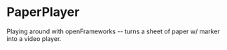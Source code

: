 PaperPlayer
===========

Playing around with openFrameworks -- turns a sheet of paper w/ marker into a video player.
